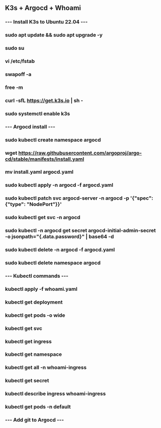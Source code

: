 ## K3s + Argocd + Whoami
### 
### --- Install K3s to Ubuntu 22.04 ---
###
### sudo apt update && sudo apt upgrade -y
### sudo su
### vi /etc/fstab
### swapoff -a
### free -m
### curl -sfL https://get.k3s.io | sh -
### sudo systemctl enable k3s
###
### --- Argocd install ---
###
### sudo kubectl create namespace argocd
### wget https://raw.githubusercontent.com/argoproj/argo-cd/stable/manifests/install.yaml
### mv install.yaml argocd.yaml
### sudo kubectl apply -n argocd -f argocd.yaml
### sudo kubectl patch svc argocd-server -n argocd -p '{"spec": {"type": "NodePort"}}'
### sudo kubectl get svc -n argocd
### sudo kubectl -n argocd get secret argocd-initial-admin-secret -o jsonpath="{.data.password}" | base64 -d
### 
### sudo kubectl delete -n argocd -f argocd.yaml
### sudo kubectl delete namespace argocd
###
### --- Kubectl commands ---
###
### kubectl apply -f whoami.yaml
### kubectl get deployment
### kubectl get pods -o wide
### kubectl get svc
### kubectl get ingress
### kubectl get namespace
### kubectl get all -n whoami-ingress
### kubectl get secret
### kubectl describe ingress whoami-ingress
### kubectl get pods -n default
### 
### --- Add git to Argocd ---